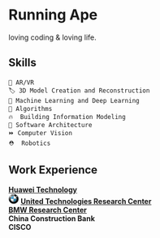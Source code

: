 Running Ape
=====================
loving coding & loving life.


Skills
---------------
```
📡 AR/VR 
🏷️ 3D Model Creation and Reconstruction
🚀 Machine Learning and Deep Learning
📜 Algorithms
🔥  Building Information Modeling
🔗 Software Architecture
⏩ Computer Vision
⛑  Robotics
```

Work Experience 
---------------
[**Huawei Technology**<br>](https://www.huawei.com/us/)
<img src="./Images/BMW-logo.png" width="20"> [**United Technologies Research Center**<br>](http://www.utrc.utc.com/)
[**BMW Research Center**<br>](https://www.bmw.com/en/index.html)
**China Construction Bank**<br> 
**CISCO**<br> 

